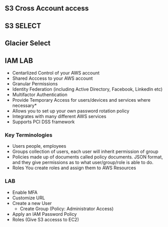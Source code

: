 ## S3 Cross Account access
## S3 SELECT
## Glacier Select

## IAM LAB
* Centarlized Control of your AWS account
* Shared Acccess to your AWS account
* Granular Permissions
* Identity Federation (including Active Directory, Facebook, LinkedIn etc)
* Multifactor Authentication
* Provide Temporary Access for users/devices and services where necessary* 
* Allows you to set up your own password rotation policy
* Integrates with many different AWS services
* Supports PCI DSS framework

### Key Terminologies
* Users
  people, employees
* Groups
  collection of users, each user will inherit permission of group
* Policies
  made up of documents called policy documents. JSON format, and they give permissions as to what user/group/role is able to do.
* Roles
  You create roles and assign them to AWS Resources

### LAB
* Enable MFA
* Customize URL
* Create a new User
  * Create Group (Policy: Administrator Access)
* Apply an IAM Password Policy
* Roles (Give S3 accesss to EC2)
